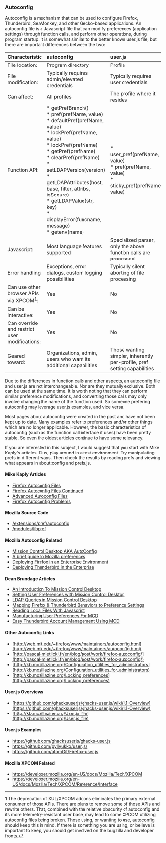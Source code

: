 ### Autoconfig

Autoconfig is a mechanism that can be used to configure Firefox, Thunderbird, SeaMonkey, and other Gecko-based applications.  An autoconfig file is a Javascript file that can modify preferences (application settings) through function calls, and perform other operations, during program startup.  It is somewhat similar to the better known user.js file, but there are important differences between the two:

|Characteristic|autoconfig|user.js|
|:-------------|:---------|:------|
|File location:|Program directory|Profile|
|File modification:|Typically requires admin/elevated credentials|Typically requires user credentials|
|Can affect:|All profiles|The profile where it resides|
|Function API:| * getPrefBranch()<br />* pref(prefName, value)<br />* defaultPref(prefName, value)<br />* lockPref(prefName, value)<br />* lockPref(prefName)<br /> * getPref(prefName)<br />* clearPref(prefName)<br />* setLDAPVersion(version)<br />* getLDAPAttributes(host, base, filter, attribs, isSecure)<br />* getLDAPValue(str, key)<br />* displayError(funcname, message)<br />* getenv(name)|* user_pref(prefName, value)<br />* pref(prefName, value)<br />* sticky_pref(prefName, value)|
|Javascript:|Most language features supported|Specialized parser, only the above function calls are processed|
|Error handling:|Exceptions, error dialogs, custom logging possibilities|Typically silent aborting of file processing|
|Can use other browser APIs via XPCOM<sup id="a1">[1](#f1)</sup>:|Yes|No|
|Can be interactive:|Yes|No|
|Can override and restrict user modifications:|Yes|No|
|Geared toward:|Organizations, admin, users who want its additional capabilities|Those wanting simpler, inherently per-profile, pref setting capabilities|

Due to the differences in function calls and other aspects, an autoconfig file and user.js are not interchangeable.  Nor are they mutually exclusive.  Both can be used at the same time.  It is worth noting that they can perform similar preference modifications, and converting those calls may only involve changing the name of the function used.  So someone prefering autoconfig may leverage user.js examples, and vice versa.

Most pages about autoconfig were created in the past and have not been kept up to date.  Many examples refer to preferences and/or other things which are no longer applicable.  However, the basic characteristics of autoconfig (such as the function call interface it uses) have been pretty stable.  So even the oldest articles continue to have some relevancy.

If you are interested in this subject, I would suggest that you start with Mike Kaply's articles.  Plus, play around in a test environment.  Try manipulating prefs in different ways.  Then check the results by reading prefs and viewing what appears in about:config and prefs.js.

#### Mike Kaply Articles
* [Firefox Autoconfig Files](https://mike.kaply.com/2012/03/16/customizing-firefox-autoconfig-files)
* [Firefox Autoconfig Files Continued](https://mike.kaply.com/2012/03/20/customizing-firefox-autoconfig-files-continued/)
* [Advanced Autoconfig Files](https://mike.kaply.com/2012/03/22/customizing-firefox-advanced-autoconfig-files/)
* [Firefox Autoconfig Problems](https://mike.kaply.com/2016/09/08/debugging-firefox-autoconfig-problems/)

#### Mozilla Source Code
* [/extensions/pref/autoconfig](https://dxr.mozilla.org/mozilla-central/source/extensions/pref/autoconfig/)
* [/modules/libpref](https://dxr.mozilla.org/mozilla-central/source/modules/libpref/)

#### Mozilla Autoconfig Related
* [Mission Control Desktop AKA AutoConfig](https://developer.mozilla.org/docs/MCD,_Mission_Control_Desktop_AKA_AutoConfig)
* [A brief guide to Mozilla preferences](https://developer.mozilla.org/docs/Mozilla/Preferences/A_brief_guide_to_Mozilla_preferences)
* [Deploying Firefox in an Enterprise Environment](https://developer.mozilla.org/Firefox/Enterprise_deployment)
* [Deploying Thunderbird in the Enterprise](https://developer.mozilla.org/docs/Mozilla/Thunderbird/Deploying_Thunderbird_in_the_Enterprise)

#### Dean Brundage Articles
* [An Introduction To Mission Control Desktop](http://blog.deanandadie.net/2010/04/an-introduction-to-mission-control-desktop/)
* [Setting User Preferences with Mission Control Desktop](http://blog.deanandadie.net/2010/04/setting-user-preferences-with-mission-control-desktop/)
* [LDAP Queries in Mission Control Desktop](http://blog.deanandadie.net/2010/04/ldap-queries-in-mission-control-desktop/)
* [Mapping Firefox & Thunderbird Behaviors to Preference Settings](http://blog.deanandadie.net/2010/04/mapping-firefox-thunderbird-behaviors-to-preference-settings/)
* [Reading Local Files With Javascript](http://blog.deanandadie.net/2010/05/reading-local-files-with-javascript/)
* [Manufacturing User Preferences For MCD](http://blog.deanandadie.net/2010/05/manufacturing-user-preferences-for-mcd/)
* [Easy Thunderbird Account Management Using MCD](http://blog.deanandadie.net/2010/06/easy-thunderbird-account-management-using-mcd/)

#### Other Autoconfig Links
* [http://web.mit.edu/~firefox/www/maintainers/autoconfig.html](http://web.mit.edu/~firefox/www/maintainers/autoconfig.html)
* [http://pascal-mietlicki.fr/en/blog/post/work/firefox-autoconfig/](http://pascal-mietlicki.fr/en/blog/post/work/firefox-autoconfig/)
* [http://kb.mozillazine.org/Configuration_utilities_for_administrators](http://kb.mozillazine.org/Configuration_utilities_for_administrators)
* [http://kb.mozillazine.org/Locking_preferences](http://kb.mozillazine.org/Locking_preferences)

#### User.js Overviews
* [https://github.com/ghacksuserjs/ghacks-user.js/wiki/1.1-Overview](https://github.com/ghacksuserjs/ghacks-user.js/wiki/1.1-Overview)
* [http://kb.mozillazine.org/User.js_file](http://kb.mozillazine.org/User.js_file)

#### User.js Examples
* https://github.com/ghacksuserjs/ghacks-user.js
* https://github.com/pyllyukko/user.js/
* https://github.com/atomGit/Firefox-user.js

#### Mozilla XPCOM Related
* https://developer.mozilla.org/en-US/docs/Mozilla/Tech/XPCOM
* https://developer.mozilla.org/en-US/docs/Mozilla/Tech/XPCOM/Reference/Interface
---
<b id="f1">1</b> The deprecation of XUL/XPCOM addons eliminates the primary external consumer of those APIs.  There are plans to remove some of those APIs and rewrite others.  That, combined with the relative obscurity of autoconfig and its more telemetry-resistant user base, may lead to some XPCOM utilizing autoconfig files being broken.  Those using, or wanting to use, autoconfig should keep this in mind.  If there is something you are using, or believe is important to keep, you should get involved on the bugzilla and developer fronts.[↩](#a1)


